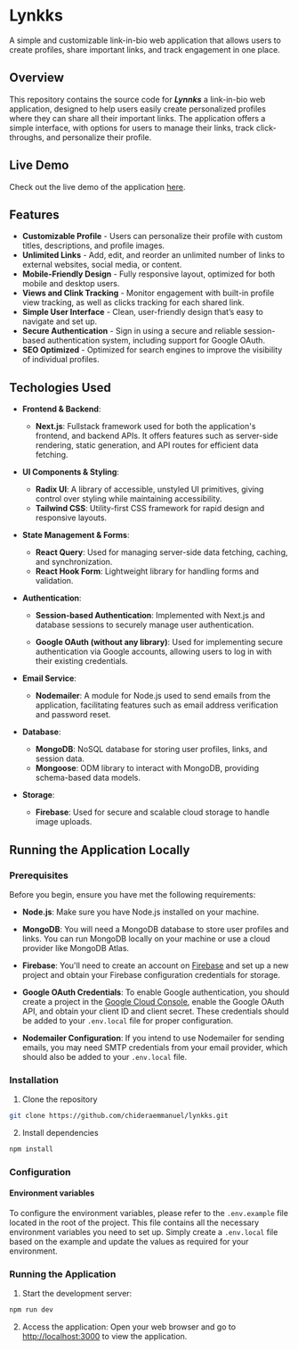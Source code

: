 # Lynkks

A simple and customizable link-in-bio web application that allows users to create profiles, share important links, and track engagement in one place.

## Overview

This repository contains the source code for **_Lynnks_** a link-in-bio web application, designed to help users easily create personalized profiles where they can share all their important links. The application offers a simple interface, with options for users to manage their links, track click-throughs, and personalize their profile.

## Live Demo

Check out the live demo of the application [here](https://lynkks.vercel.app/).

## Features

- **Customizable Profile** - Users can personalize their profile with custom titles, descriptions, and profile images.
- **Unlimited Links** - Add, edit, and reorder an unlimited number of links to external websites, social media, or content.
- **Mobile-Friendly Design** - Fully responsive layout, optimized for both mobile and desktop users.
- **Views and Clink Tracking** - Monitor engagement with built-in profile view tracking, as well as clicks tracking for each shared link.
- **Simple User Interface** - Clean, user-friendly design that’s easy to navigate and set up.
- **Secure Authentication** - Sign in using a secure and reliable session-based authentication system, including support for Google OAuth.
- **SEO Optimized** - Optimized for search engines to improve the visibility of individual profiles.

## Techologies Used

- **Frontend & Backend**:

  - **Next.js**: Fullstack framework used for both the application's frontend, and backend APIs. It offers features such as server-side rendering, static generation, and API routes for efficient data fetching.

- **UI Components & Styling**:

  - **Radix UI**: A library of accessible, unstyled UI primitives, giving control over styling while maintaining accessibility.
  - **Tailwind CSS**: Utility-first CSS framework for rapid design and responsive layouts.

- **State Management & Forms**:

  - **React Query**: Used for managing server-side data fetching, caching, and synchronization.
  - **React Hook Form**: Lightweight library for handling forms and validation.

- **Authentication**:

  - **Session-based Authentication**: Implemented with Next.js and database sessions to securely manage user authentication.

  - **Google OAuth (without any library)**: Used for implementing secure authentication via Google accounts, allowing users to log in with their existing credentials.

- **Email Service**:

  - **Nodemailer**: A module for Node.js used to send emails from the application, facilitating features such as email address verification and password reset.

- **Database**:

  - **MongoDB**: NoSQL database for storing user profiles, links, and session data.
  - **Mongoose**: ODM library to interact with MongoDB, providing schema-based data models.

- **Storage**:
  - **Firebase**: Used for secure and scalable cloud storage to handle image uploads.

<!-- ## Installation and Usage -->

## Running the Application Locally

### Prerequisites

Before you begin, ensure you have met the following requirements:

- **Node.js**: Make sure you have Node.js installed on your machine.
- **MongoDB**: You will need a MongoDB database to store user profiles and links. You can run MongoDB locally on your machine or use a cloud provider like MongoDB Atlas.
- **Firebase**: You'll need to create an account on [Firebase](https://console.firebase.google.com/) and set up a new project and obtain your Firebase configuration credentials for storage.
- **Google OAuth Credentials**: To enable Google authentication, you should create a project in the [Google Cloud Console](https://console.cloud.google.com), enable the Google OAuth API, and obtain your client ID and client secret. These credentials should be added to your `.env.local` file for proper configuration.

- **Nodemailer Configuration**: If you intend to use Nodemailer for sending emails, you may need SMTP credentials from your email provider, which should also be added to your `.env.local` file.

### Installation

1. Clone the repository

```bash
git clone https://github.com/chideraemmanuel/lynkks.git
```

2. Install dependencies

```bash
npm install
```

### Configuration

#### Environment variables

To configure the environment variables, please refer to the `.env.example` file located in the root of the project. This file contains all the necessary environment variables you need to set up. Simply create a `.env.local` file based on the example and update the values as required for your environment.

### Running the Application

1. Start the development server:

```bash
npm run dev
```

2. Access the application: Open your web browser and go to [http://localhost:3000](http://localhost:3000) to view the application.
